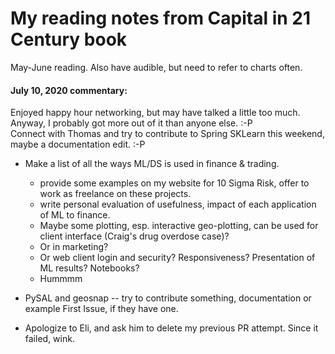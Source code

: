 # My reading notes from Capital in 21 Century book

May-June reading. Also have audible, but need to refer to charts often.  

#### July 10, 2020 commentary:  

Enjoyed happy hour networking, but may have talked a little too much.  
Anyway, I probably got more out of it than anyone else. :-P  
Connect with Thomas and try to contribute to Spring SKLearn this weekend, maybe a documentation edit. :-P  

 * Make a list of all the ways ML/DS is used in finance & trading.  
   - provide some examples on my website for 10 Sigma Risk, offer to work as freelance on these projects. 
   - write personal evaluation of usefulness, impact of each application of ML to finance.  
   - Maybe some plotting, esp. interactive geo-plotting, can be used for client interface (Craig's drug overdose case)?
   - Or in marketing?  
   - Or web client login and security?  Responsiveness?  Presentation of ML results? Notebooks?
   - Hummmm
   
 * PySAL and geosnap -- try to contribute something, documentation or example First Issue, if they have one.    
 * Apologize to Eli, and ask him to delete my previous PR attempt. Since it failed, wink.  

